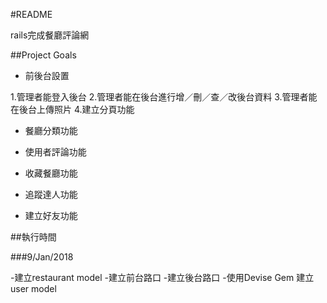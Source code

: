 #README

rails完成餐廳評論網

##Project Goals

* 前後台設置

1.管理者能登入後台
2.管理者能在後台進行增／刪／查／改後台資料
3.管理者能在後台上傳照片
4.建立分頁功能

* 餐廳分類功能

* 使用者評論功能

* 收藏餐廳功能

* 追蹤達人功能

* 建立好友功能

##執行時間

###9/Jan/2018

-建立restaurant model
-建立前台路口
-建立後台路口
-使用Devise Gem 建立 user model
